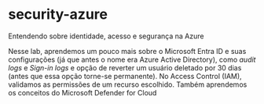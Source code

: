 # security-azure
Entendendo sobre identidade, acesso e segurança na Azure

Nesse lab, aprendemos um pouco mais sobre o Microsoft Entra ID e suas configurações (já que antes o nome era Azure Active Directory), como _audit logs_ e _Sign-in logs_ e opção de reverter um usuário deletado por 30 dias (antes que essa opção torne-se permanente). No Access Control (IAM), validamos as permissões de um recurso escolhido. Também aprendemos os conceitos do Microsoft Defender for Cloud
